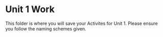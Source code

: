 # Unit 1 Work

This folder is where you will save your Activites for Unit 1. Please ensure you follow the naming schemes given. 
